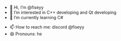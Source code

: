 - 👋 Hi, I’m @fiseyy
- 👀 I’m interested in C++ developing and Qt developing
- 🌱 I’m currently learning C#
<!--- - 💞️ I’m looking to collaborate on ...-->
- 📫 How to reach me: discord @fiseyy
- 😄 Pronouns: he
<!--- - ⚡ Fun fact: --->

<!---
fiseyy/fiseyy is a ✨ special ✨ repository because its `README.md` (this file) appears on your GitHub profile.
You can click the Preview link to take a look at your changes.
--->
